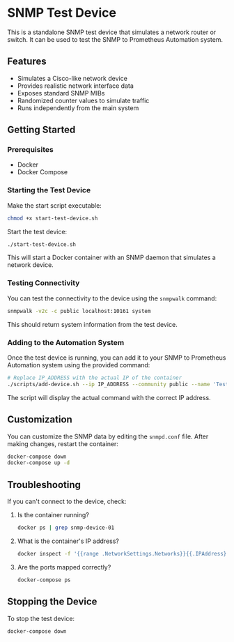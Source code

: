 # SNMP Test Device

This is a standalone SNMP test device that simulates a network router or switch. It can be used to test the SNMP to Prometheus Automation system.

## Features

- Simulates a Cisco-like network device
- Provides realistic network interface data
- Exposes standard SNMP MIBs
- Randomized counter values to simulate traffic
- Runs independently from the main system

## Getting Started

### Prerequisites

- Docker
- Docker Compose

### Starting the Test Device

Make the start script executable:

```bash
chmod +x start-test-device.sh
```

Start the test device:

```bash
./start-test-device.sh
```

This will start a Docker container with an SNMP daemon that simulates a network device.

### Testing Connectivity

You can test the connectivity to the device using the `snmpwalk` command:

```bash
snmpwalk -v2c -c public localhost:10161 system
```

This should return system information from the test device.

### Adding to the Automation System

Once the test device is running, you can add it to your SNMP to Prometheus Automation system using the provided command:

```bash
# Replace IP_ADDRESS with the actual IP of the container
./scripts/add-device.sh --ip IP_ADDRESS --community public --name 'Test Router'
```

The script will display the actual command with the correct IP address.

## Customization

You can customize the SNMP data by editing the `snmpd.conf` file. After making changes, restart the container:

```bash
docker-compose down
docker-compose up -d
```

## Troubleshooting

If you can't connect to the device, check:

1. Is the container running?

   ```bash
   docker ps | grep snmp-device-01
   ```

2. What is the container's IP address?

   ```bash
   docker inspect -f '{{range .NetworkSettings.Networks}}{{.IPAddress}}{{end}}' snmp-device-01
   ```

3. Are the ports mapped correctly?

   ```bash
   docker-compose ps
   ```

## Stopping the Device

To stop the test device:

```bash
docker-compose down
```
